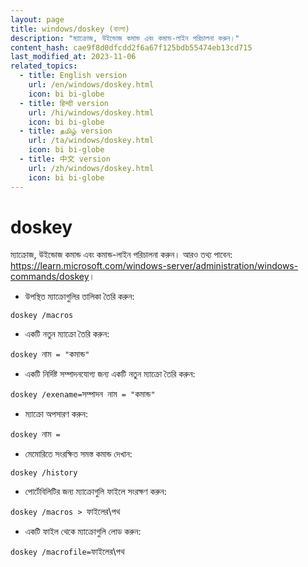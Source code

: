 ```yaml
---
layout: page
title: windows/doskey (বাংলা)
description: "ম্যাক্রোজ, উইন্ডোজ কমান্ড এবং কমান্ড-লাইন পরিচালনা করুন।"
content_hash: cae9f8d0dfcdd2f6a67f125bdb55474eb13cd715
last_modified_at: 2023-11-06
related_topics:
  - title: English version
    url: /en/windows/doskey.html
    icon: bi bi-globe
  - title: हिन्दी version
    url: /hi/windows/doskey.html
    icon: bi bi-globe
  - title: தமிழ் version
    url: /ta/windows/doskey.html
    icon: bi bi-globe
  - title: 中文 version
    url: /zh/windows/doskey.html
    icon: bi bi-globe
---
```

# doskey

ম্যাক্রোজ, উইন্ডোজ কমান্ড এবং কমান্ড-লাইন পরিচালনা করুন।
আরও তথ্য পাবেন: <https://learn.microsoft.com/windows-server/administration/windows-commands/doskey>।

- উপস্থিত ম্যাক্রোগুলির তালিকা তৈরি করুন:

`doskey /macros`

- একটি নতুন ম্যাক্রো তৈরি করুন:

`doskey `<span class="tldr-var badge badge-pill bg-dark-lm bg-white-dm text-white-lm text-dark-dm font-weight-bold">নাম</span>` = "`<span class="tldr-var badge badge-pill bg-dark-lm bg-white-dm text-white-lm text-dark-dm font-weight-bold">কমান্ড</span>`"`

- একটি নির্দিষ্ট সম্পাদনযোগ্য জন্য একটি নতুন ম্যাক্রো তৈরি করুন:

`doskey /exename=`<span class="tldr-var badge badge-pill bg-dark-lm bg-white-dm text-white-lm text-dark-dm font-weight-bold">সম্পাদন</span>` `<span class="tldr-var badge badge-pill bg-dark-lm bg-white-dm text-white-lm text-dark-dm font-weight-bold">নাম</span>` = "`<span class="tldr-var badge badge-pill bg-dark-lm bg-white-dm text-white-lm text-dark-dm font-weight-bold">কমান্ড</span>`"`

- ম্যাক্রো অপসারণ করুন:

`doskey `<span class="tldr-var badge badge-pill bg-dark-lm bg-white-dm text-white-lm text-dark-dm font-weight-bold">নাম</span>` =`

- মেমোরিতে সংরক্ষিত সমস্ত কমান্ড দেখান:

`doskey /history`

- পোর্টেবিলিটির জন্য ম্যাক্রোগুলি ফাইলে সংরক্ষণ করুন:

`doskey /macros > `<span class="tldr-var badge badge-pill bg-dark-lm bg-white-dm text-white-lm text-dark-dm font-weight-bold">ফাইলের\পথ</span>

- একটি ফাইল থেকে ম্যাক্রোগুলি লোড করুন:

`doskey /macrofile=`<span class="tldr-var badge badge-pill bg-dark-lm bg-white-dm text-white-lm text-dark-dm font-weight-bold">ফাইলের\পথ</span>
